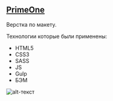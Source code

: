 
## [PrimeOne](https://ijoise.github.io/PrimeOne/) 

Верстка по макету.

Технологии которые были применены:
+ HTML5
+ CSS3
+ SASS
+ JS
+ Gulp
+ БЭМ


![alt-текст](https://i.ibb.co/ng6GY50/PrimeOne.png "Пример страницы")

